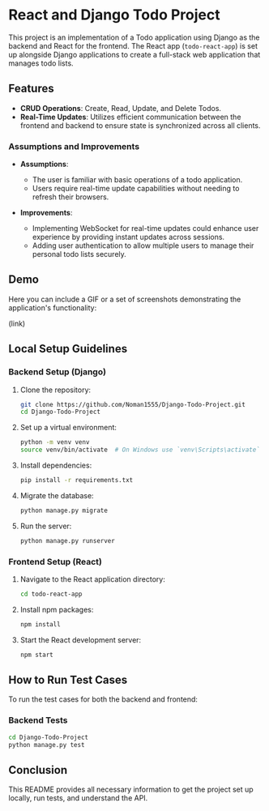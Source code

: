 
# React and Django Todo Project

This project is an implementation of a Todo application using Django as the backend and React for the frontend. The React app (`todo-react-app`) is set up alongside Django applications to create a full-stack web application that manages todo lists.

## Features

- **CRUD Operations**: Create, Read, Update, and Delete Todos.
- **Real-Time Updates**: Utilizes efficient communication between the frontend and backend to ensure state is synchronized across all clients.

### Assumptions and Improvements

- **Assumptions**:
  - The user is familiar with basic operations of a todo application.
  - Users require real-time update capabilities without needing to refresh their browsers.

- **Improvements**:
  - Implementing WebSocket for real-time updates could enhance user experience by providing instant updates across sessions.
  - Adding user authentication to allow multiple users to manage their personal todo lists securely.

## Demo

Here you can include a GIF or a set of screenshots demonstrating the application's functionality:

(link)

## Local Setup Guidelines

### Backend Setup (Django)

1. Clone the repository:
   ```bash
   git clone https://github.com/Noman1555/Django-Todo-Project.git
   cd Django-Todo-Project
   ```

2. Set up a virtual environment:
   ```bash
   python -m venv venv
   source venv/bin/activate  # On Windows use `venv\Scripts\activate`
   ```

3. Install dependencies:
   ```bash
   pip install -r requirements.txt
   ```

4. Migrate the database:
   ```bash
   python manage.py migrate
   ```

5. Run the server:
   ```bash
   python manage.py runserver
   ```

### Frontend Setup (React)

1. Navigate to the React application directory:
   ```bash
   cd todo-react-app
   ```

2. Install npm packages:
   ```bash
   npm install
   ```

3. Start the React development server:
   ```bash
   npm start
   ```


## How to Run Test Cases

To run the test cases for both the backend and frontend:

### Backend Tests

```bash
cd Django-Todo-Project
python manage.py test
```


## Conclusion

This README provides all necessary information to get the project set up locally, run tests, and understand the API.
